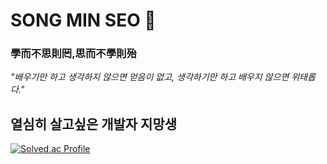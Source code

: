# SONG MIN SEO 👋

### 學而不思則罔,思而不學則殆
*"배우기만 하고 생각하지 않으면 얻음이 없고, 생각하기만 하고 배우지 않으면 위태롭다."*
## 열심히 살고싶은 개발자 지망생


[![Solved.ac Profile](http://mazassumnida.wtf/api/v2/generate_badge?boj=alstj1543)](https://solved.ac/alstj1543/)
<!--
**alstj2384/alstj2384** is a ✨ _special_ ✨ repository because its `README.md` (this file) appears on your GitHub profile.

Here are some ideas to get you started:

- 🔭 I’m currently working on ...
- 🌱 I’m currently learning ...
- 👯 I’m looking to collaborate on ...
- 🤔 I’m looking for help with ...
- 💬 Ask me about ...
- 📫 How to reach me: ...
- 😄 Pronouns: ...
- ⚡ Fun fact: ...
-->
